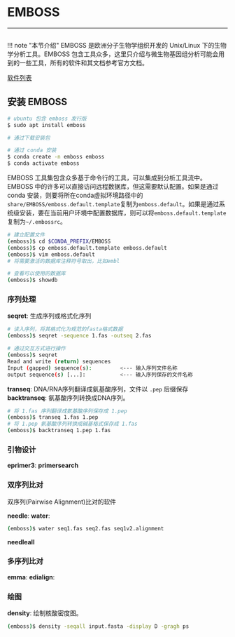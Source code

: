 # EMBOSS

---

![]()

!!! note "本节介绍"
    EMBOSS 是欧洲分子生物学组织开发的 Unix/Linux 下的生物学分析工具。EMBOSS 包含工具众多，这里只介绍与微生物基因组分析可能会用到的一些工具，所有的软件和其文档参考官方文档。

[软件列表](http://emboss.sourceforge.net/apps/release/6.6/emboss/apps/)

## 安装 EMBOSS

```bash
# ubuntu 包含 emboss 发行版
$ sudo apt install emboss

# 通过下载安装包

# 通过 conda 安装
$ conda create -n emboss emboss
$ conda activate emboss
```

EMBOSS 工具集包含众多基于命令行的工具，可以集成到分析工具流中。EMBOSS 中的许多可以直接访问远程数据库，但这需要默认配置。如果是通过 conda 安装，则要将所在conda虚拟环境路径中的`share/EMBOSS/emboss.default.template`复制为`emboss.default`。如果是通过系统级安装，要在当前用户环境中配置数据库，则可以将`emboss.default.template`复制为`~/.embossrc`。

```bash
# 建立配置文件
(emboss)$ cd $CONDA_PREFIX/EMBOSS
(emboss)$ cp emboss.default.template emboss.default
(emboss)$ vim emboss.default
# 将需要激活的数据库注释符号取出，比如embl

# 查看可以使用的数据库
(emboss)$ showdb
```

### 序列处理

**seqret**: 生成序列或格式化序列

```bash
# 读入序列，将其格式化为规范的fasta格式数据
(emboss)$ seqret -sequence 1.fas -outseq 2.fas

# 通过交互方式进行操作
(emboss)$ seqret
Read and write (return) sequences
Input (gapped) sequence(s):         <--- 输入序列文件名称
output sequence(s) [...]:           <--- 输入序列保存的文件名称
```

**transeq**: DNA/RNA序列翻译成氨基酸序列，文件以 `.pep` 后缀保存  
**backtranseq**: 氨基酸序列转换成DNA序列。

```bash
# 将 1.fas 序列翻译成氨基酸序列保存成 1.pep
(emboss)$ transeq 1.fas 1.pep
# 将 1.pep 氨基酸序列转换成碱基格式保存成 1.fas
(emboss)$ backtranseq 1.pep 1.fas
```

### 引物设计

**eprimer3**:
**primersearch**

### 双序列比对

双序列(Pairwise Alignment)比对的软件

**needle**:
**water**:

```bash
(emboss)$ water seq1.fas seq2.fas seq1v2.alignment
```


**needleall**

### 多序列比对

**emma**:
**edialign**:


### 绘图

**density**: 绘制核酸密度图。

```bash
(emboss)$ density -seqall input.fasta -display D -gragh ps
```
